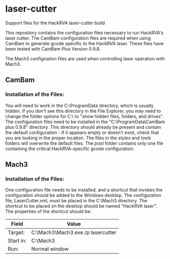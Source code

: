 # laser-cutter
Support files for the HackRVA laser-cutter build

This repository contains the configuration files necessary to run HackRVA's laser cutter.  The CamBam configuration files are required when using CamBam to generate gcode specific to the HackRVA laser.  These files have been tested with CamBam Plus Version 0.9.8.  

The Mach3 configiration files are used when controlling laser operation with Mach3.

## CamBam
### Installation of the Files:
You will need to work in the C:\ProgramData directory, which is usually hidden.  If you don't see this directory in the File Explorer, you may need to change the folder options for C:\ to "show hidden files, folders, and drives". 
The configuration files need to be installed in the "C:\ProgramData\CamBam plus 0.9.8\" directory.  This directory should already be present and contain the default configuration - if it appears empty or doesn't exist, check that you are looking in the proper location.  The files in the *styles* and *tools* folders will overwrite the default files.  The *post* folder contains only one file containing the critical HackRVA-specific gcode configuration.
## Mach3
### Installation of the Files:
One configuration file needs to be installed, and a shortcut that invokes the configuration should be added to the Windows desktop.  The configuration file, LaserCutter.xml, must be placed in the C:\Mach3 directory.  The shortcut to be placed on the desktop should be named "HackRVA laser".  The properties of the shortcut should be:

Field | Value
---|---
Target:	 | C:\Mach3\Mach3.exe /p lasercutter
Start in: | C:\Mach3
Run: | Normal window
